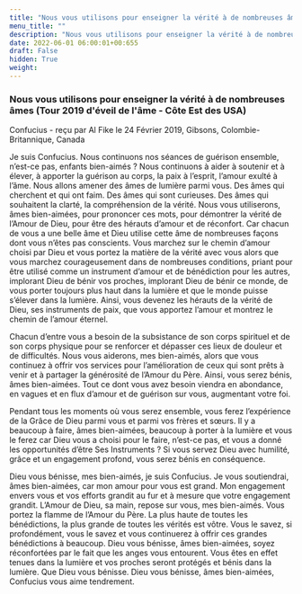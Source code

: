 ```yaml
---
title: "Nous vous utilisons pour enseigner la vérité à de nombreuses âmes (Tour 2019 d'éveil de l'âme - Côte Est des USA)"
menu_title: ""
description: "Nous vous utilisons pour enseigner la vérité à de nombreuses âmes (Tour 2019 d'éveil de l'âme - Côte Est des USA)"
date: 2022-06-01 06:00:01+00:655
draft: False
hidden: True
weight:
---
```

### Nous vous utilisons pour enseigner la vérité à de nombreuses âmes (Tour 2019 d'éveil de l'âme - Côte Est des USA)

Confucius - reçu par Al Fike le 24 Février 2019, Gibsons, Colombie-Britannique, Canada

Je suis Confucius. Nous continuons nos séances de guérison ensemble, n’est-ce pas, enfants bien-aimés ? Nous continuons à aider à soutenir et à élever, à apporter la guérison au corps, la paix à l’esprit, l’amour exulté à l’âme. Nous allons amener des âmes de lumière parmi vous. Des âmes qui cherchent et qui ont faim. Des âmes qui sont curieuses. Des âmes qui souhaitent la clarté, la compréhension de la vérité. Nous vous utiliserons, âmes bien-aimées, pour prononcer ces mots, pour démontrer la vérité de l’Amour de Dieu, pour être des hérauts d’amour et de réconfort. Car chacun de vous a une belle âme et Dieu utilise cette âme de nombreuses façons dont vous n’êtes pas conscients. Vous marchez sur le chemin d’amour choisi par Dieu et vous portez la matière de la vérité avec vous alors que vous marchez courageusement dans de nombreuses conditions, priant pour être utilisé comme un instrument d’amour et de bénédiction pour les autres, implorant Dieu de bénir vos proches, implorant Dieu de bénir ce monde, de vous porter toujours plus haut dans la lumière et que le monde puisse s’élever dans la lumière. Ainsi, vous devenez les hérauts de la vérité de Dieu, ses instruments de paix, que vous apportez l’amour et montrez le chemin de l’amour éternel.

Chacun d’entre vous a besoin de la subsistance de son corps spirituel et de son corps physique pour se renforcer et dépasser ces lieux de douleur et de difficultés. Nous vous aiderons, mes bien-aimés, alors que vous continuez à offrir vos services pour l’amélioration de ceux qui sont prêts à venir et à partager la générosité de l’Amour du Père. Ainsi, vous serez bénis, âmes bien-aimées. Tout ce dont vous avez besoin viendra en abondance, en vagues et en flux d’amour et de guérison sur vous, augmentant votre foi.

Pendant tous les moments où vous serez ensemble, vous ferez l’expérience de la Grâce de Dieu parmi vous et parmi vos frères et sœurs. Il y a beaucoup à faire, âmes bien-aimées, beaucoup à porter à la lumière et vous le ferez car Dieu vous a choisi pour le faire, n’est-ce pas, et vous a donné les opportunités d’être Ses Instruments ? Si vous servez Dieu avec humilité, grâce et un engagement profond, vous serez bénis en conséquence.

Dieu vous bénisse, mes bien-aimés, je suis Confucius. Je vous soutiendrai, âmes bien-aimées, car mon amour pour vous est grand. Mon engagement envers vous et vos efforts grandit au fur et à mesure que votre engagement grandit. L’Amour de Dieu, sa main, repose sur vous, mes bien-aimés. Vous portez la flamme de l’Amour du Père. La plus haute de toutes les bénédictions, la plus grande de toutes les vérités est vôtre. Vous le savez, si profondément, vous le savez et vous continuerez à offrir ces grandes bénédictions à beaucoup. Dieu vous bénisse, âmes bien-aimées, soyez réconfortées par le fait que les anges vous entourent. Vous êtes en effet tenues dans la lumière et vos proches seront protégés et bénis dans la lumière. Que Dieu vous bénisse. Dieu vous bénisse, âmes bien-aimées, Confucius vous aime tendrement.



